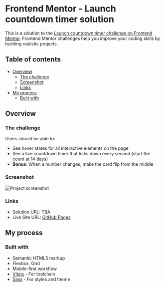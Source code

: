 # Frontend Mentor - Launch countdown timer solution

This is a solution to the [Launch countdown timer challenge on Frontend Mentor](https://www.frontendmentor.io/challenges/launch-countdown-timer-N0XkGfyz-). Frontend Mentor challenges help you improve your coding skills by building realistic projects.

## Table of contents

- [Overview](#overview)
  - [The challenge](#the-challenge)
  - [Screenshot](#screenshot)
  - [Links](#links)
- [My process](#my-process)
  - [Built with](#built-with)

## Overview

### The challenge

Users should be able to:

- See hover states for all interactive elements on the page
- See a live countdown timer that ticks down every second (start the count at 14 days)
- **Bonus**: When a number changes, make the card flip from the middle

### Screenshot

![Project screenshot]()

### Links

- Solution URL: TBA
- Live Site URL: [GitHub Pages](https://john-mirage.github.io/launch-countdown-timer/)

## My process

### Built with

- Semantic HTML5 markup
- Flexbox, Grid
- Mobile-first workflow
- [Vitejs](https://vitejs.dev/) - For toolchain
- [Sass](https://sass-lang.com/) - For styles and theme